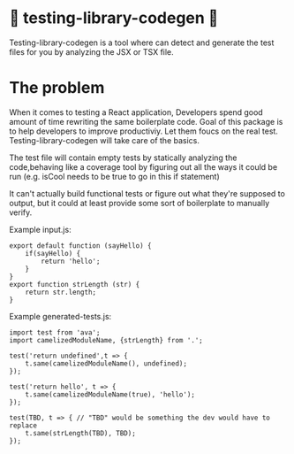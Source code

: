 # 🤖 testing-library-codegen 🤖

Testing-library-codegen is a tool where can detect and generate the test files for you by analyzing the JSX or TSX file.


# The problem

When it comes to testing a React application, Developers spend good amount of time rewriting the same boilerplate code. Goal of this package is to help developers 
to improve productiviy. Let them foucs on the real test. Testing-library-codegen will take care of the basics. 



The test file will contain empty tests by statically analyzing the code,behaving like a coverage tool by figuring out all the ways it could be run (e.g. isCool needs to be true to go in this if statement)

It can't actually build functional tests or figure out what they're supposed to output, but it could at least provide some sort of boilerplate to manually verify.

Example input.js:
```
export default function (sayHello) {
    if(sayHello) {
        return 'hello';
    }
}
export function strLength (str) {
    return str.length;
}
```
Example generated-tests.js:
```
import test from 'ava';
import camelizedModuleName, {strLength} from '.';

test('return undefined',t => {
    t.same(camelizedModuleName(), undefined);
});

test('return hello', t => {
    t.same(camelizedModuleName(true), 'hello');
});

test(TBD, t => { // "TBD" would be something the dev would have to replace
    t.same(strLength(TBD), TBD);
});
```
